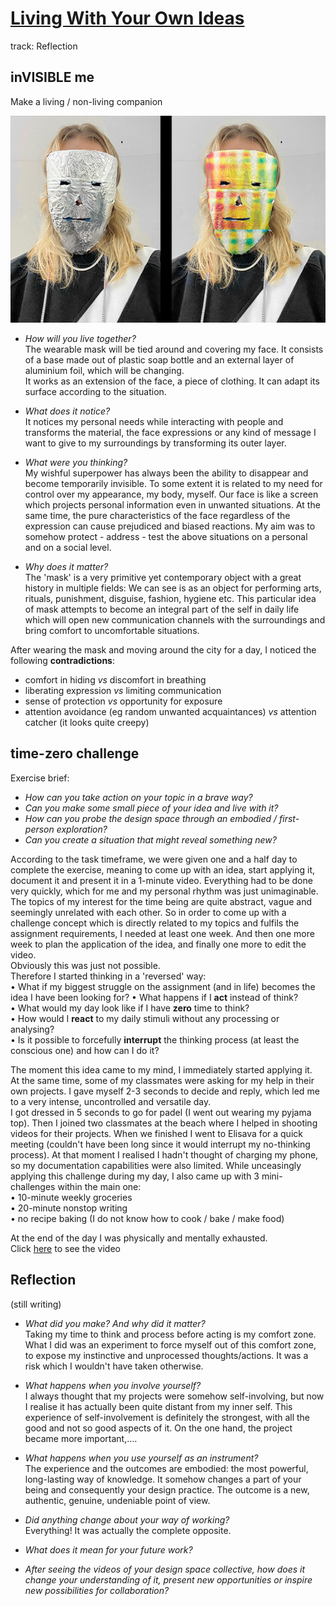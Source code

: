 # [Living With Your Own Ideas](https://fablabbcn.github.io/mdef-docs/academic_year_2022_23/term_1_2022_23/living_with_your_own_ideas_2022_23/)  
track: Reflection    


## inVISIBLE me  
Make a living / non-living companion  

![](companion.jpg)   


- *How will you live together?*  
The wearable mask will be tied around and covering my face. It consists of a base made out of plastic soap bottle and an external layer of aluminium foil, which will be changing.   
It works as an extension of the face, a piece of clothing. It can adapt its surface according to the situation.  

- *What does it notice?*  
It notices my personal needs while interacting with people and transforms the material, the face expressions or any kind of message I want to give to my surroundings by transforming its outer layer.  

- *What were you thinking?*   
My wishful superpower has always been the ability to disappear and become temporarily invisible. To some extent it is related to my need for control over my appearance, my body, myself. Our face is like a screen which projects personal information even in unwanted situations. At the same time, the pure characteristics of the face regardless of the expression can cause prejudiced and biased reactions. My aim was to somehow protect - address - test the above situations on a personal and on a social level.  

- *Why does it matter?*  
The 'mask' is a very primitive yet contemporary object with a great history in multiple fields: We can see is as an object for performing arts, rituals, punishment, disguise, fashion, hygiene etc. This particular idea of mask attempts to become an integral part of the self in daily life which will open new communication channels with the surroundings and bring comfort to uncomfortable situations.    

After wearing the mask and moving around the city for a day, I noticed the following **contradictions**:  
- comfort in hiding *vs* discomfort in breathing  
- liberating expression *vs* limiting communication  
- sense of protection *vs* opportunity for exposure    
- attention avoidance (eg random unwanted acquaintances) *vs* attention catcher (it looks quite creepy)  

## time-zero challenge  
Exercise brief:  
- *How can you take action on your topic in a brave way?*  
- *Can you make some small piece of your idea and live with it?*  
- *How can you probe the design space through an embodied / first-person exploration?*  
- *Can you create a situation that might reveal something new?*  

According to the task timeframe, we were given one and a half day to complete the exercise, meaning to come up with an idea, start applying it, document it and present it in a 1-minute video. Everything had to be done very quickly, which for me and my personal rhythm was just unimaginable. The topics of my interest for the time being are quite abstract, vague and seemingly unrelated with each other. So in order to come up with a challenge concept which is directly related to my topics and fulfils the assignment requirements, I needed at least one week. And then one more week to plan the application of the idea, and finally one more to edit the video.   
Obviously this was just not possible.  
Therefore I started thinking in a 'reversed' way:  
• What if my biggest struggle on the assignment (and in life) becomes the idea I have been looking for?
• What happens if I **act** instead of think?   
• What would my day look like if I have **zero** time to think?   
• How would I **react** to my daily stimuli without any processing or analysing?  
• Is it possible to forcefully **interrupt** the thinking process (at least the conscious one) and how can I do it?    

The moment this idea came to my mind, I immediately started applying it.  
At the same time, some of my classmates were asking for my help in their own projects. I gave myself 2-3 seconds to decide and reply, which led me to a very intense, uncontrolled and versatile day.  
I got dressed in 5 seconds to go for padel (I went out wearing my pyjama top). Then I joined two classmates at the beach where I helped in shooting videos for their projects. When we finished I went to Elisava for a quick meeting (couldn't have been long since it would interrupt my no-thinking process). At that moment I realised I hadn't thought of charging my phone, so my documentation capabilities were also limited. While unceasingly applying this challenge during my day, I also came up with 3 mini-challenges within the main one:  
• 10-minute weekly groceries  
• 20-minute nonstop writing  
• no recipe baking (I do not know how to cook / bake / make food)   

At the end of the day I was physically and mentally exhausted.  
Click [here](https://vimeo.com/manage/videos/767849850?embedded=false&source=video_title&owner=188260103) to see the video  


## Reflection  
(still writing)

- *What did you make? And why did it matter?*  
Taking my time to think and process before acting is my comfort zone. What I did was an experiment to force myself out of this comfort zone, to expose my instinctive and unprocessed thoughts/actions. It was a risk which I wouldn't have taken otherwise.  

- *What happens when you involve yourself?*  
I always thought that my projects were somehow self-involving, but now I realise it has actually been quite distant from my inner self. This experience of self-involvement is definitely the strongest, with all the good and not so good aspects of it. On the one hand, the project became more important,....  

- *What happens when you use yourself as an instrument?*  
The experience and the outcomes are embodied: the most powerful, long-lasting way of knowledge. It somehow changes a part of your being and consequently your design practice. The outcome is a new, authentic, genuine, undeniable point of view.  

- *Did anything change about your way of working?*  
Everything! It was actually the complete opposite.  

- *What does it mean for your future work?*  

- *After seeing the videos of your design space collective, how does it change your understanding of it, present new opportunities or inspire new possibilities for collaboration?*  
